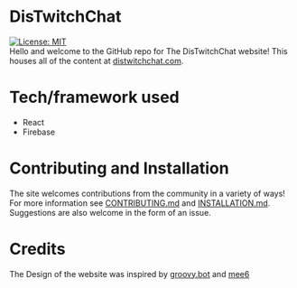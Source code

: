 # DisTwitchChat
[![License: MIT](https://img.shields.io/badge/License-MIT-yellow.svg)](https://opensource.org/licenses/MIT)   
Hello and welcome to the GitHub repo for The DisTwitchChat website! This houses all of the content at [distwitchchat.com](https://www.distwitchchat.com). 

# Tech/framework used
- React
- Firebase

# Contributing and Installation
The site welcomes contributions from the community in a variety of ways! For more information see [CONTRIBUTING.md](CONTRIBUTING.md) and [INSTALLATION.md](INSTALLATION.md). Suggestions are also welcome in the form of an issue.

# Credits
The Design of the website was inspired by [groovy.bot](https://groovy.bot/) and [mee6](https://mee6.xyz/)
